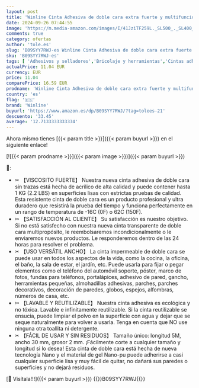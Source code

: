 ```yaml
---
layout: post
title: 'Winline Cinta Adhesiva de doble cara extra fuerte y multifuncional - Cinta Transparente y extraible para Pared Cocina Alfombra Fijación de Fotos  5M x 3CM x 2MM '
date: 2024-09-26 07:44:55
image: 'https://m.media-amazon.com/images/I/41JziTF259L._SL500_._SL400_.jpg'
comments: true
category: ofertas
author: 'tole.es'
slug: 'B09SYY7RWJ-es Winline Cinta Adhesiva de doble cara extra fuerte y...'
sku: 'B09SYY7RWJ-es'
tags: [ 'Adhesivos y selladores','Bricolaje y herramientas','Cintas adhesivas','Cintas adhesivas de doble cara','Ferretería','adhesiva','cinta','winline','🇪🇸', ]
actualPrice: 11.04 EUR
currency: EUR
price: 11.04
comparePrice: 16.59 EUR
prodname: 'Winline Cinta Adhesiva de doble cara extra fuerte y multifuncional - Cinta Transparente y extraible para Pared Cocina Alfombra Fijación de Fotos  5M x 3CM x 2MM '
country: 'es'
flag: '🇪🇸'
brand: 'Winline'
buyurl: 'https://www.amazon.es/dp/B09SYY7RWJ/?tag=tolees-21'
descuento: '33.45'
average: '12.7133333333334'
---
```


Ahora mismo tienes [{{< param title >}}]({{< param buyurl >}}) en el siguiente enlace!

[![{{< param prodname >}}]({{< param image >}})]({{< param buyurl >}})

🔎:

- ✂ 【VISCOSITO FUERTE】 Nuestra nueva cinta adhesiva de doble cara sin trazas está hecha de acrílico de alta calidad y puede contener hasta 1 KG (2.2 LBS) en superficies lisas con estrictas pruebas de calidad. Esta resistente cinta de doble cara es un producto profesional y ultra duradero que resistirá la prueba del tiempo y funciona perfectamente en un rango de temperatura de -16C (0F) o 62C (150F).
- ✂ 【SATISFACCIÓN AL CLIENTE】 Su satisfacción es nuestro objetivo. Si no está satisfecho con nuestra nueva cinta transparente de doble cara multipropósito, le reembolsaremos incondicionalmente o le enviaremos nuevos productos. Le responderemos dentro de las 24 horas para resolver el problema.
- ✂ 【USO VERSÁTIL ANCHO】 La cinta impermeable de doble cara se puede usar en todos los aspectos de la vida, como la cocina, la oficina, el baño, la sala de estar, el jardín, etc. Puede usarla para fijar o pegar elementos como el teléfono del automóvil soporte, póster, marco de fotos, fundas para teléfonos, portalápices, adhesivo de pared, gancho, herramientas pequeñas, almohadillas adhesivas, parches, parches decorativos, decoración de paredes, globos, espejos, alfombras, números de casa, etc.
- ✂ 【LAVABLE Y REUTILIZABLE】 Nuestra cinta adhesiva es ecológica y no tóxica. Lavable e infinitamente reutilizable. Si la cinta reutilizable se ensucia, puede limpiar el polvo en la superficie con agua y dejar que se seque naturalmente para volver a usarla. Tenga en cuenta que NO use ninguna otra toallita ni detergente.
- ✂ 【FÁCIL DE USAR Y SIN RESIDUOS】 Tamaño único: longitud 5M, ancho 30 mm, grosor 2 mm. ¡Fácilmente corte a cualquier tamaño y longitud si lo desea! Esta cinta de doble cara está hecha de nueva tecnología Nano y el material de gel Nano-pu puede adherirse a casi cualquier superficie lisa y muy fácil de quitar, no dañará sus paredes o superficies y no dejará residuos.

[🛒 Visítala!!!]({{< param buyurl >}})
{{<world>}}B09SYY7RWJ{{</world>}}
